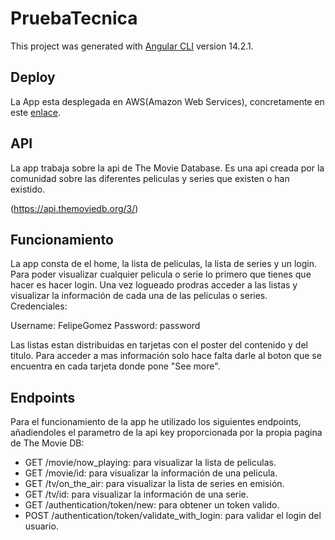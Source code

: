 # PruebaTecnica

This project was generated with [Angular CLI](https://github.com/angular/angular-cli) version 14.2.1.

## Deploy 

La App esta desplegada en AWS(Amazon Web Services), concretamente en este [enlace](https://master.d2mpepwejwzgz3.amplifyapp.com/).

## API

La app trabaja sobre la api de The Movie Database. Es una api creada por la comunidad sobre las diferentes peliculas y series que existen o han existido.

(https://api.themoviedb.org/3/)

## Funcionamiento

La app consta de el home, la lista de peliculas, la lista de series y un login. Para poder visualizar cualquier pelicula o serie lo primero que tienes que hacer es hacer login. Una vez logueado prodras acceder a las listas y visualizar la información de cada una de las peliculas o series. Credenciales:

Username: FelipeGomez
Password: password

Las listas estan distribuidas en tarjetas con el poster del contenido y del titulo. Para acceder a mas información solo hace falta darle al boton que se encuentra en cada tarjeta donde pone "See more".

## Endpoints

Para el funcionamiento de la app he utilizado los siguientes endpoints, añadiendoles el parametro de la api key proporcionada por la propia pagina de The Movie DB:

- GET /movie/now_playing: para visualizar la lista de peliculas.
- GET /movie/id: para visualizar la información de una pelicula.
- GET /tv/on_the_air: para visualizar la lista de series en emisión.
- GET /tv/id: para visualizar la información de una serie.
- GET /authentication/token/new: para obtener un token valido.
- POST /authentication/token/validate_with_login: para validar el login del usuario.

